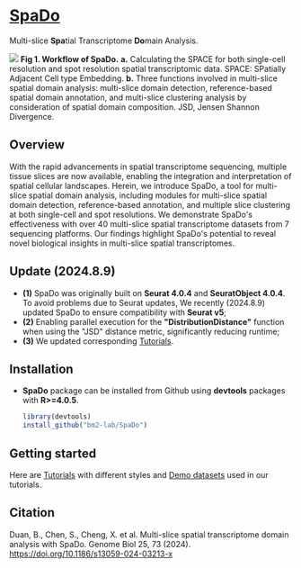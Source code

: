# [SpaDo](https://doi.org/10.1186/s13059-024-03213-x)
Multi-slice **Spa**tial Transcriptome **Do**main Analysis.

![](Overview.png)<!-- -->
**Fig 1. Workflow of SpaDo.** **a.** Calculating the SPACE for both single-cell resolution and spot resolution spatial transcriptomic data. SPACE: SPatially Adjacent Cell type Embedding. **b.** Three functions involved in multi-slice spatial domain analysis: multi-slice domain detection, reference-based spatial domain annotation, and multi-slice clustering analysis by consideration of spatial domain composition. JSD, Jensen Shannon Divergence.
## Overview
With the rapid advancements in spatial transcriptome sequencing, multiple tissue slices are now available, enabling the integration and interpretation of spatial cellular landscapes. Herein, we introduce SpaDo, a tool for multi-slice spatial domain analysis, including modules for multi-slice spatial domain detection, reference-based annotation, and multiple slice clustering at both single-cell and spot resolutions. We demonstrate SpaDo's effectiveness with over 40 multi-slice spatial transcriptome datasets from 7 sequencing platforms. Our findings highlight SpaDo's potential to reveal novel biological insights in multi-slice spatial transcriptomes.

## Update (2024.8.9)
* **(1)** SpaDo was originally built on **Seurat 4.0.4** and **SeuratObject 4.0.4**. To avoid problems due to Seurat updates, We recently (2024.8.9) updated SpaDo to ensure compatibility with **Seurat v5**;
* **(2)** Enabling parallel execution for the **"DistributionDistance"** function when using the "JSD" distance metric, significantly reducing runtime;
* **(3)** We updated corresponding [Tutorials](https://www.jianguoyun.com/p/DW15NecQnMvoCxji45QFIAA).

## Installation
* **SpaDo** package can be installed from Github using **devtools** packages with **R>=4.0.5**.

    ```r
    library(devtools)
    install_github("bm2-lab/SpaDo")
    ```
   
## Getting started
Here are [Tutorials](https://www.jianguoyun.com/p/DW15NecQnMvoCxji45QFIAA) with different styles and [Demo datasets](https://www.jianguoyun.com/p/DX1ssBYQnMvoCxjZ45QFIAA)
used in our tutorials.
## Citation
Duan, B., Chen, S., Cheng, X. et al. Multi-slice spatial transcriptome domain analysis with SpaDo. Genome Biol 25, 73 (2024). https://doi.org/10.1186/s13059-024-03213-x

